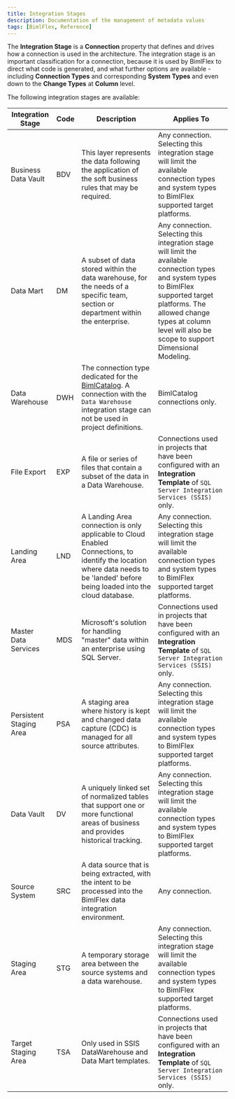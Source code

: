 ```yaml
---
title: Integration Stages
description: Documentation of the management of metadata values
tags: [BimlFlex, Reference]
---
```

<!--
Integration Stages
Header not included because it is used in different ways
-->
The **Integration Stage** is a **Connection** property that defines and drives how a connection is used in the architecture. The integration stage is an important classification for a connection, because it is used by BimlFlex to direct what code is generated, and what further options are available - including **Connection Types** and corresponding **System Types** and even down to the **Change Types** at **Column** level.

The following integration stages are available:

| Integration Stage   | Code | Description | Applies To |
| ------------------- | ---- | ----------- | ---------- |
| Business Data Vault     | BDV  | This layer represents the data following the application of the soft business rules that may be required. | Any connection. Selecting this integration stage will limit the available connection types and system types to BimlFlex supported target platforms. |
| Data Mart               | DM   | A subset of data stored within the data warehouse, for the needs of a specific team, section or department within the enterprise. | Any connection. Selecting this integration stage will limit the available connection types and system types to BimlFlex supported target platforms. The allowed change types at column level will also be scope to support Dimensional Modeling. |
| Data Warehouse          | DWH  | The connection type dedicated for the [BimlCatalog](../../getting-started/bimlflex-components-overview). A connection with the `Data Warehouse` integration stage can not be used in project definitions. | BimlCatalog connections only.|
| File Export             | EXP  | A file or series of files that contain a subset of the data in a Data Warehouse.                                                  | Connections used in projects that have been configured with an **Integration Template** of `SQL Server Integration Services (SSIS)` only. |
| Landing Area            | LND  | A Landing Area connection is only applicable to Cloud Enabled Connections, to identify the location where data needs to be 'landed' before being loaded into the cloud database. | Any connection. Selecting this integration stage will limit the available connection types and system types to BimlFlex supported target platforms. |
| Master Data Services    | MDS  | Microsoft's solution for handling "master" data within an enterprise using SQL Server.                                            | Connections used in projects that have been configured with an **Integration Template** of `SQL Server Integration Services (SSIS)` only. |
| Persistent Staging Area | PSA  | A staging area where history is kept and changed data capture (CDC) is managed for all source attributes.                         | Any connection. Selecting this integration stage will limit the available connection types and system types to BimlFlex supported target platforms.|
| Data Vault          | DV  | A uniquely linked set of normalized tables that support one or more functional areas of business and provides historical tracking.| Any connection. Selecting this integration stage will limit the available connection types and system types to BimlFlex supported target platforms.|
| Source System           | SRC  | A data source that is being extracted, with the intent to be processed into the BimlFlex data integration environment.  | Any connection. |
| Staging Area            | STG  | A temporary storage area between the source systems and a data warehouse.                                                         | Any connection. Selecting this integration stage will limit the available connection types and system types to BimlFlex supported target platforms.|
| Target Staging Area     | TSA  | Only used in SSIS DataWarehouse and Data Mart templates.                                                                          | Connections used in projects that have been configured with an **Integration Template** of `SQL Server Integration Services (SSIS)` only.|
